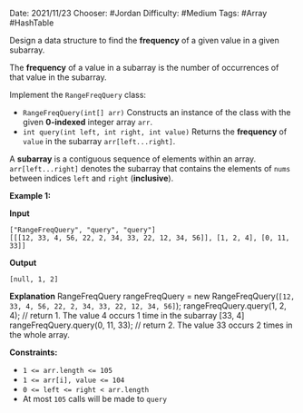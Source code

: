 
Date: 2021/11/23
Chooser: #Jordan
Difficulty: #Medium 
Tags: #Array #HashTable 

Design a data structure to find the **frequency** of a given value in a given subarray.

The **frequency** of a value in a subarray is the number of occurrences of that value in the subarray.

Implement the `RangeFreqQuery` class:

-   `RangeFreqQuery(int[] arr)` Constructs an instance of the class with the given **0-indexed** integer array `arr`.
-   `int query(int left, int right, int value)` Returns the **frequency** of `value` in the subarray `arr[left...right]`.

A **subarray** is a contiguous sequence of elements within an array. `arr[left...right]` denotes the subarray that contains the elements of `nums` between indices `left` and `right` (**inclusive**).

**Example 1:**

**Input**
```
["RangeFreqQuery", "query", "query"]
[[[12, 33, 4, 56, 22, 2, 34, 33, 22, 12, 34, 56]], [1, 2, 4], [0, 11, 33]]
```
**Output**
```
[null, 1, 2]
```

**Explanation**
RangeFreqQuery rangeFreqQuery = new RangeFreqQuery(`[12, 33, 4, 56, 22, 2, 34, 33, 22, 12, 34, 56]`);
rangeFreqQuery.query(1, 2, 4); // return 1. The value 4 occurs 1 time in the subarray [33, 4]
rangeFreqQuery.query(0, 11, 33); // return 2. The value 33 occurs 2 times in the whole array.

**Constraints:**

-   `1 <= arr.length <= 105`
-   `1 <= arr[i], value <= 104`
-   `0 <= left <= right < arr.length`
-   At most `105` calls will be made to `query`